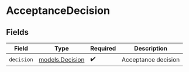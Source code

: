 # AcceptanceDecision


## Fields

| Field                                    | Type                                     | Required                                 | Description                              |
| ---------------------------------------- | ---------------------------------------- | ---------------------------------------- | ---------------------------------------- |
| `decision`                               | [models.Decision](../models/decision.md) | :heavy_check_mark:                       | Acceptance decision                      |